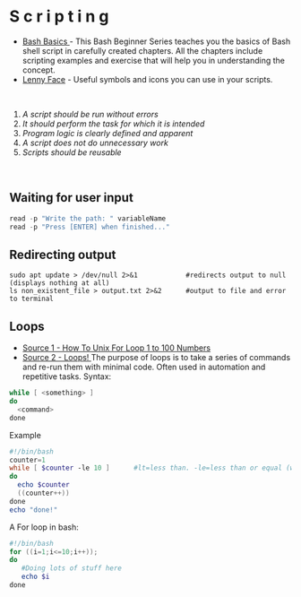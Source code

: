 # S c r i p t i n g

- [ Bash Basics ](https://linuxhandbook.com/tag/bash-beginner/) - This Bash Beginner Series teaches you the basics of Bash shell script in carefully created chapters. All the chapters include scripting examples and exercise that will help you in understanding the concept.
- [Lenny Face](https://www.lennyfacecopypaste.com/) - Useful symbols and icons you can use in your scripts.

<br>

1. _A script should be run without errors_
2. _It should perform the task for which it is intended_
3. _Program logic is clearly defined and apparent_
4. _A script does not do unnecessary work_
5. _Scripts should be reusable_

<br>

## Waiting for user input
````powershell
read -p "Write the path: " variableName
read -p "Press [ENTER] when finished..."
````

## Redirecting output
````shell
sudo apt update > /dev/null 2>&1            #redirects output to null (displays nothing at all)
ls non_existent_file > output.txt 2>&2      #output to file and error to terminal
````

## Loops
- [Source 1 - How To Unix For Loop 1 to 100 Numbers](https://www.cyberciti.biz/faq/unix-for-loop-1-to-10)
- [Source 2 - Loops! ](https://ryanstutorials.net/bash-scripting-tutorial/bash-loops.php)
The purpose of loops is to take a series of commands and re-run them with minimal code. Often used in automation and repetitive tasks. Syntax:
````powershell
while [ <something> ]
do
  <command>
done
````
Example
````powershell
#!/bin/bash
counter=1
while [ $counter -le 10 ]      #lt=less than. -le=less than or equal (will print up until nine)
do
  echo $counter
  ((counter++))
done
echo "done!"
````

A For loop in bash:
````powershell
#!/bin/bash
for ((i=1;i<=10;i++)); 
do 
   #Doing lots of stuff here
   echo $i
done
````

